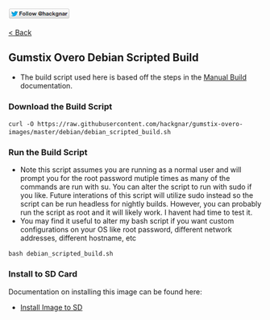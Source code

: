 [![Follow Hackgnar](../static/twitter_hackgnar.png)](https://twitter.com/hackgnar)

[< Back](README.md)

## Gumstix Overo Debian Scripted Build
* The build script used here is based off the steps in the [Manual Build](build_manually.md) documentation.

### Download the Build Script
````
curl -O https://raw.githubusercontent.com/hackgnar/gumstix-overo-images/master/debian/debian_scripted_build.sh
````

### Run the Build Script
* Note this script assumes you are running as a normal user and will prompt you for the root password mutiple times as many of the commands are run with su.  You can alter the script to run with sudo if you like.  Future interations of this script will utilize sudo instead so the script can be run headless for nightly builds.  However, you can probably run the script as root and it will likely work.  I havent had time to test it.
* You may find it useful to alter my bash script if you want custom configurations on your OS like root password, different network addresses, different hostname, etc
````
bash debian_scripted_build.sh
````

### Install to SD Card
Documentation on installing this image can be found here:

* [Install Image to SD](install_image.md)
